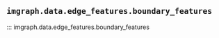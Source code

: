 ## `imgraph.data.edge_features.boundary_features`

::: imgraph.data.edge_features.boundary_features
